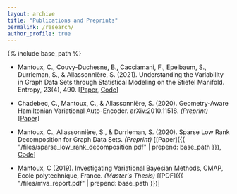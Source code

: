 ```yaml
---
layout: archive
title: "Publications and Preprints"
permalink: /research/
author_profile: true
---
```


{% include base_path %}

- Mantoux, C., Couvy-Duchesne, B., Cacciamani, F., Epelbaum, S., Durrleman, S., & Allassonnière, S. (2021). Understanding the Variability in Graph Data Sets through Statistical Modeling on the Stiefel Manifold. Entropy, 23(4), 490. [[Paper](https://www.mdpi.com/1099-4300/23/4/490), [Code](https://github.com/cmantoux/graph-spectral-variability)]

- Chadebec, C., Mantoux, C., & Allassonnière, S. (2020). Geometry-Aware Hamiltonian Variational Auto-Encoder. arXiv:2010.11518. *(Preprint)* [[Paper](http://arxiv.org/abs/2010.11518)]

- Mantoux, C., Allassonnière, S., & Durrleman, S. (2020). Sparse Low Rank Decomposition for Graph Data Sets. *(Preprint)* [[Paper]({{ "/files/sparse_low_rank_decomposition.pdf" | prepend: base_path }}), [Code](https://github.com/cmantoux/sparse-low-rank-decomposition)]

- Mantoux, C (2019). Investigating Variational Bayesian Methods, CMAP, École polytechnique, France. *(Master's Thesis)* [[PDF]({{ "/files/mva_report.pdf" | prepend: base_path }})]

